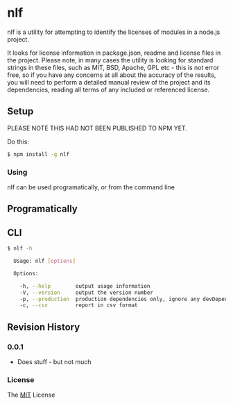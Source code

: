 # nlf

nlf is a utility for attempting to identify the licenses of modules in a node.js project.

It looks for license information in package.json, readme and license files in the project.  Please note, in many cases
the utility is looking
for standard strings in these files, such as MIT, BSD, Apache, GPL etc - this is not error free, so if you have any 
concerns at all about the accuracy of the results, you will need to perform a detailed manual review of the project
and its dependencies, reading all terms of any included or referenced license.

## Setup

PLEASE NOTE THIS HAD NOT BEEN PUBLISHED TO NPM YET.

Do this:

```sh
$ npm install -g nlf

```

### Using

nlf can be used programatically, or from the command line

## Programatically

## CLI

```sh
$ nlf -h

  Usage: nlf [options]

  Options:

    -h, --help        output usage information
    -V, --version     output the version number
    -p, --production  production dependencies only, ignore any devDependencies in package.json
    -c, --csv         report in csv format

```

## Revision History

### 0.0.1

- Does stuff - but not much

### License

The [MIT] License

[node.js]: http://nodejs.org
[mocha]: http://visionmedia.github.com/mocha/
[MIT]: http://opensource.org/licenses/MIT

